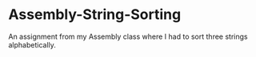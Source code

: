 # Assembly-String-Sorting
An assignment from my Assembly class where I had to sort three strings alphabetically. 
